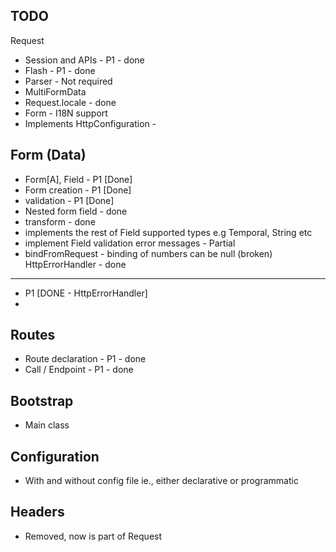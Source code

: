 TODO 
---
Request
+ Session and APIs - P1 - done
+ Flash - P1 - done
+ Parser - Not required
+ MultiFormData 
+ Request.locale - done
+ Form - I18N support
+ Implements HttpConfiguration -

Form (Data)
---
+ Form[A], Field - P1 [Done]
+ Form creation - P1 [Done]
+ validation - P1  [Done]
+ Nested form field - done
+ transform - done
+ implements the rest of Field supported types e.g Temporal, String etc
+ implement Field validation error messages - Partial
+ bindFromRequest - binding of numbers can be null (broken)
HttpErrorHandler - done
---
+ P1 [DONE - HttpErrorHandler]
+ 
Routes
---
+ Route declaration - P1 - done
+ Call / Endpoint - P1 - done


Bootstrap
---
+ Main class

Configuration
---
+ With and without config file ie., either declarative or programmatic


Headers
---
+ Removed, now is part of Request
